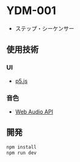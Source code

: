 # YDM-001
- ステップ・シーケンサー

## 使用技術
### UI
- [p5.js](https://p5js-ja.pages.dev/ja/)

### 音色
- [Web Audio API](https://developer.mozilla.org/ja/docs/Web/API/Web_Audio_API)

## 開発
```bash
npm install
npm run dev
```
